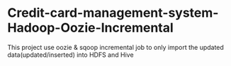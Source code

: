 # Credit-card-management-system-Hadoop-Oozie-Incremental
This project use oozie &amp; sqoop incremental job to only import the updated data(updated/inserted) into HDFS and Hive
